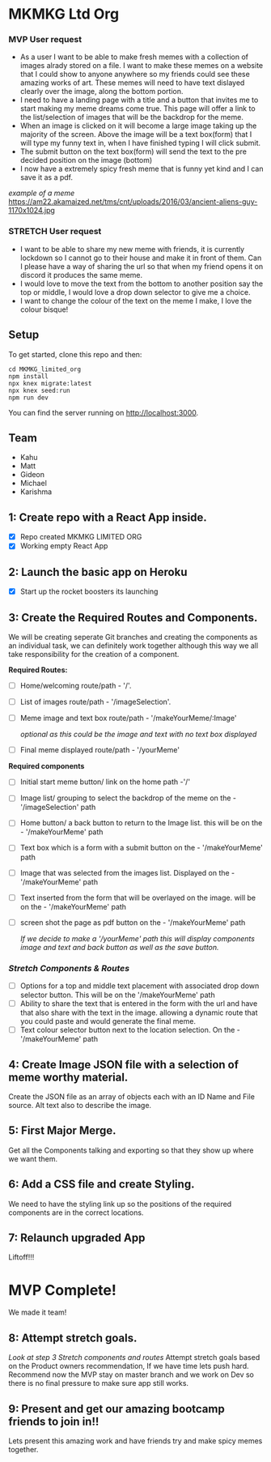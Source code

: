 
# MKMKG Ltd Org 

### MVP User request

* As a user I want to be able to make fresh memes with a collection of images alrady stored on a file. I want to make these memes on a website that I could show to anyone anywhere so my friends could see these amazing works of art. These memes will need to have text dislayed clearly over the image, along the bottom portion. 
* I need to have a landing page with a title and a button that invites me to start making my meme dreams come true. This page will offer a link to the list/selection of images that will be the backdrop for the meme.
* When an image is clicked on it will become a large image taking up the majority of the screen. Above the image will be a text box(form) that I will type my funny text in, when I have finished typing I will click submit.
* The submit button on the text box(form) will send the text to the pre decided position on the image (bottom)
* I now have a extremely spicy fresh meme that is funny yet kind and I can save it as a pdf.

*example of a meme*
https://am22.akamaized.net/tms/cnt/uploads/2016/03/ancient-aliens-guy-1170x1024.jpg

### STRETCH User request

* I want to be able to share my new meme with friends, it is currently lockdown so I cannot go to their house and make it in front of them. Can I please have a way of sharing the url so that when my friend opens it on discord it produces the same meme.
* I would love to move the text from the bottom to another position say the top or middle, I would love a drop down selector to give me a choice. 
* I want to change the colour of the text on the meme I make, I love the colour bisque!

## Setup

To get started, clone this repo and then:

```
cd MKMKG_limited_org
npm install
npx knex migrate:latest
npx knex seed:run
npm run dev
```

You can find the server running on [http://localhost:3000](http://localhost:3000).


## Team

- Kahu 
- Matt
- Gideon
- Michael
- Karishma

## 1: Create repo with a React App inside.

- [x] Repo created MKMKG LIMITED ORG
- [x] Working empty React App

## 2: Launch the basic app on Heroku

- [x] Start up the rocket boosters its launching

 ## 3: Create the Required Routes and Components.
 We will be creating seperate Git branches and creating the components as an individual task, we can definitely work together although this way we all take responsibility for the creation of a component.

**Required Routes:**

- [ ] Home/welcoming route/path - '/'.
- [ ] List of images route/path - '/imageSelection'.
- [ ] Meme image and text box route/path - '/makeYourMeme/:Image'

    *optional as this could be the image and text with no text box displayed*
- [ ] Final meme displayed route/path - '/yourMeme'

**Required components**

- [ ] Initial start meme button/ link on the home path -'/'

- [ ] Image list/ grouping to select the backdrop of the meme on the - '/imageSelection' path

- [ ] Home button/ a back button to return to the Image list. this will be on the - '/makeYourMeme' path
- [ ] Text box which is a form with a submit button on the - '/makeYourMeme' path
- [ ] Image that was selected from the images list. Displayed on the - '/makeYourMeme' path
- [ ] Text inserted from the form that will be overlayed on the image. will be on the - '/makeYourMeme' path
- [ ] screen shot the page as pdf button on the - '/makeYourMeme' path

    *If we decide to make a '/yourMeme' path this will display components image and text and back button as well as the save button.*

### *Stretch Components & Routes*

- [ ] Options for a top and middle text placement with associated drop down selector button. This will be on the '/makeYourMeme' path
- [ ] Ability to share the text that is entered in the form with the url and have that also share with the text in the image. allowing a dynamic route that you could paste and would generate the final meme.
- [ ] Text colour selector button next to the location selection. On the - '/makeYourMeme' path

## 4: Create Image JSON file with a selection of meme worthy material.
Create the JSON file as an array of objects each with an ID Name and File source. Alt text also to describe the image.

## 5: First Major Merge.
Get all the Components talking and exporting so that they show up where we want them.

## 6: Add a CSS file and create Styling.
We need to have the styling link up so the positions of the required components are in the correct locations.

## 7: Relaunch upgraded App
Liftoff!!!

# MVP Complete!
We made it team!

## 8: Attempt stretch goals.
 *Look at step 3 Stretch components and routes*
Attempt stretch goals based on the Product owners recommendation, If we have time lets push hard. Recommend now the MVP stay on master branch and we work on Dev so there is no final pressure to make sure app still works.


## 9: Present and get our amazing bootcamp friends to join in!!
Lets present this amazing work and have friends try and make spicy memes together.
